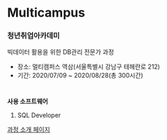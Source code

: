 # Multicampus
### 청년취업아카데미

빅데이터 활용을 위한 DB관리 전문가 과정

* 장소: 멀티캠퍼스 역삼(서울특별시 강남구 테헤란로 212)
* 기간: 2020/07/09 ~ 2020/08/28(총 300시간)
#
__사용 소프트웨어__
1. SQL Developer


[과정 소개 페이지](https://www.multicampus.com/em/enrolment/courseDetai?p_menu=NzUjU1VC&p_gubun=Qw==&corsCd=FA007D&corsYr=2020&corsDgrCd=10101)
